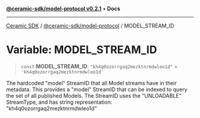 [**@ceramic-sdk/model-protocol v0.2.1**](../README.md) • **Docs**

***

[Ceramic SDK](../../../README.md) / [@ceramic-sdk/model-protocol](../README.md) / MODEL\_STREAM\_ID

# Variable: MODEL\_STREAM\_ID

> `const` **MODEL\_STREAM\_ID**: `"kh4q0ozorrgaq2mezktnrmdwleo1d"` = `'kh4q0ozorrgaq2mezktnrmdwleo1d'`

The hardcoded "model" StreamID that all Model streams have in their metadata. This provides
a "model" StreamID that can be indexed to query the set of all published Models.
The StreamID uses the "UNLOADABLE" StreamType, and has string representation: "kh4q0ozorrgaq2mezktnrmdwleo1d"
